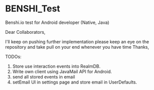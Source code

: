# BENSHI_Test
Benshi.io test for Android developer (Native, Java)

Dear Collaborators,

I'll keep on pushing further implementation please keep an eye on the repository and take pull on your end whenever you have time Thanks,

TODOs:
1) Store use interaction events into RealmDB.
2) Write own client using JavaMail API for Android.
3) send all stored events in email
4) setEmail UI in settings page and store email in UserDefaults.
